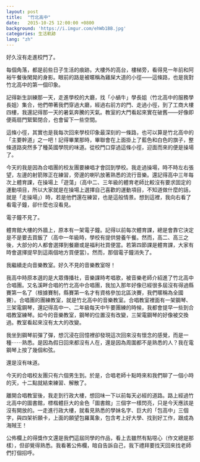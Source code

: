 ```yaml
---
layout: post
title:  "竹北高中"
date:   2015-10-25 12:00:00 +0800
background: 'https://i.imgur.com/ehWb1BB.jpg'
categories: 生活軌跡
lang: "zh"
---
```


好久沒有走進校門了。

每個角落，都是前些日子生活的痕跡。大樓外的高台，樓梯旁，看得見一年前和阿裕午餐後閑晃的身影。眼前的路是被暱稱為雞屎大道的小徑——這條路，也是我對竹北高中的第一個印象。

記得新生訓練那一天，走進學校的大廳，找「小蝸牛」學長姐（竹北高中的服務學長姐）集合，他們帶著我們穿過大廳，經過右前方的門、走過小徑，到了工商大樓四樓，我還記得那一天的暑氣奔騰的天氣。教室的大門看起來實在破舊——好像即便兩扇門緊緊閉合，也會留下一些空間。

這條小徑，其實也是我每次回來學校印象最深刻的一條路，也可以算是竹北高中的「主要幹道」之一吧！記得畢業那時，畢聯會在上面掛上了藍色和白色的旗子，整條道路突然多了種英國學院的味道。從校門口穿過這條小徑，迎面而來的便是操場了。

今天的我是因為合唱團的校友團要練唱才會回到學校。我走過操場，時不時左右張望，左邊的射箭隊正在練習，旁邊的喇叭放著熟悉的流行音樂。還記得高中三年每次上體育課，在操場上「遊蕩」（高中二、三年級的體育老師比較沒有要求固定的運動項目，所以大家就是在操場上選擇自己喜歡的運動項目，不知道做什麼的話，就是「走操場」）時，若是他們還在練習，也是這般情景。想到這裡，我向右看了看電子鐘，卻什麼也沒看見。

電子鐘不見了。

體育館大樓的外牆上，原本有一架電子鐘。記得以前每次體育課，總是會靠它決定是不是要去買飯了（高中一年級時，學校有提供營養午餐。然而，高二、高三之後，大部分的人都會選擇到餐廳或是福利社買便當。若第四節課是體育課，大家有時會選擇提早到這兩個地方買便當）。然而，那個電子鐘消失了。

我繼續走向音樂教室。好久不見的音樂教室呀！

我高中時原本選的是大眾傳播社，音樂課時考唱歌，被音樂老師介紹進了竹北高中合唱團。又名溪畔合唱的竹北高中合唱團，我加入那年好像已經很多屆沒有得過縣賽第一名了（根據賽制，縣賽第一名才有資格參加北區決賽，我們暱稱為全國賽）。合唱團的團練教室，就是竹北高中的音樂教室。合唱教室裡面有一架鋼琴、三架電鋼琴，還記得高中一、二年級每天中午要團練的時候，我都會提早一些到合唱教室練琴。如今的音樂教室，鋼琴的位置沒有改變，三架電鋼琴的好像被交換過。教室看起來沒有太大的改變。

我坐到鋼琴前彈了彈，想沉浸在回憶裡卻發現這次回來沒有懷念的感覺，而是一種⋯⋯熟悉。是因為假日回來都沒有人在，還是因為周圍都不是熟悉的人？我在電鋼琴上按了幾個和弦。

還是沒有味道。

今天的合唱校友團只有六個男生到。於是，合唱老師十點時來和我們聊了一個小時的天，十二點就結束練習、解散了。

離開合唱教室後，我走到行政大樓，想回味一下以前每天必經的道路。路上經過竹北高中的圖書館，標楷體巨大的金色「圖書館」三個字一樣閃亮，只是今天應該是沒有開放的。一走進行政大樓，就看見熟悉的學妹名字、巨大的「包高中」三個字，與四架祈願卡，上面的願望包羅萬象，包含考上好大學、找到好工作，跟成為海賊王！

公佈欄上的得獎作文還是我們這屆同學的作品，看上去雖然有點噁心（作文總是那樣），但卻覺得熟悉。我看著公佈欄，暗自告訴自己，我下禮拜要找天回來找老師們打個招呼。
